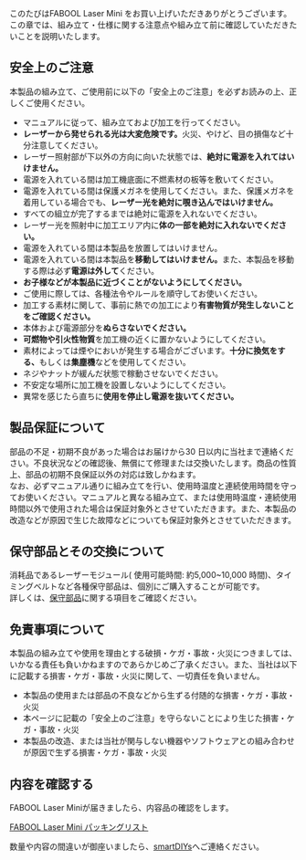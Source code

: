 このたびはFABOOL Laser Mini をお買い上げいただきありがとうございます。この章では、組み立て・仕様に関する注意点や組み立て前に確認していただきたいことを説明いたします。

## 安全上のご注意
本製品の組み立て、ご使用前に以下の「安全上のご注意」を必ずお読みの上、正しくご使用ください。

- マニュアルに従って、組み立ておよび加工を行ってください。
- <strong>レーザーから発せられる光は大変危険です。</strong>火災、やけど、目の損傷など十分注意してください。
- レーザー照射部が下以外の方向に向いた状態では、<strong>絶対に電源を入れてはいけません。</strong>
- 電源を入れている間は加工機底面に不燃素材の板等を敷いてください。
- 電源を入れている間は保護メガネを使用してください。また、保護メガネを着用している場合でも、<strong>レーザー光を絶対に覗き込んではいけません。</strong>
- すべての組立が完了するまでは絶対に電源を入れないでください。
- レーザー光を照射中に加工エリア内に<strong>体の一部を絶対に入れないでください。</strong>
- 電源を入れている間は本製品を放置してはいけません。
- 電源を入れている間は本製品を<strong>移動してはいけません。</strong>また、本製品を移動する際は必ず<strong>電源は外して</strong>ください。
- <strong>お子様などが本製品に近づくことがないようにしてください。</strong>
- ご使用に際しては、各種法令やルールを順守してお使いください。
- 加工する素材に関して、事前に熱での加工により<strong>有害物質が発生しないことをご確認ください。</strong>
- 本体および電源部分を<strong>ぬらさないでください。</strong>
- <strong>可燃物や引火性物質</strong>を加工機の近くに置かないようにしてください。
- 素材によっては煙やにおいが発生する場合がございます。<strong>十分に換気をする、</strong>もしくは<strong>集塵機</strong>などを使用してください。
- ネジやナットが緩んだ状態で稼動させないでください。
- 不安定な場所に加工機を設置しないようにしてください。
- 異常を感じたら直ちに<strong>使用を停止し電源を抜いてください。</strong>


## 製品保証について
部品の不足・初期不良があった場合はお届けから30 日以内に当社まで連絡ください。不良状況などの確認後、無償にて修理または交換いたします。商品の性質上、部品の初期不良保証以外の対応は致しかねます。  
なお、必ずマニュアル通りに組み立てを行い、使用時温度と連続使用時間を守ってお使いください。マニュアルと異なる組み立て、または使用時温度・連続使用時間以外で使用された場合は保証対象外とさせていただきます。また、本製品の改造などが原因で生じた故障などについても保証対象外とさせていただきます。

## 保守部品とその交換について
消耗品であるレーザーモジュール( 使用可能時間: 約5,000~10,000 時間)、タイミングベルトなど各種保守部品は、個別にご購入することが可能です。  
詳しくは、<a href="https://www.smartdiys.com/manual/fabool-laser-mini-plus-300-230-maintenance-parts/">保守部品</a>に関する項目をご確認ください。

## 免責事項について
本製品の組み立てや使用を理由とする破損・ケガ・事故・火災につきましては、いかなる責任も負いかねますのであらかじめご了承ください。また、当社は以下に記載する損害・ケガ・事故・火災に関して、一切責任を負いません。
- 本製品の使用または部品の不良などから生ずる付随的な損害・ケガ・事故・火災
- 本ページに記載の「安全上のご注意」を守らないことにより生じた損害・ケガ・事故・火災
- 本製品の改造、または当社が関与しない機器やソフトウェアとの組み合わせが原因で生ずる損害・ケガ・事故・火災

## 内容を確認する
FABOOL Laser Miniが届きましたら、内容品の確認をします。

<a href="https://www.smartdiys.com/manual/fabool-laser-mini-plus-300-230-packing-list/" target="_blank">FABOOL Laser Mini パッキングリスト</a>

数量や内容の間違いが御座いましたら、<a href="https://www.smartdiys.com/contact/" target="_blank">smartDIYs</a>へご連絡ください。

